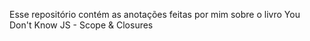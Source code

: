 Esse repositório contém as anotações feitas por mim sobre o livro You Don't Know JS - Scope & Closures
